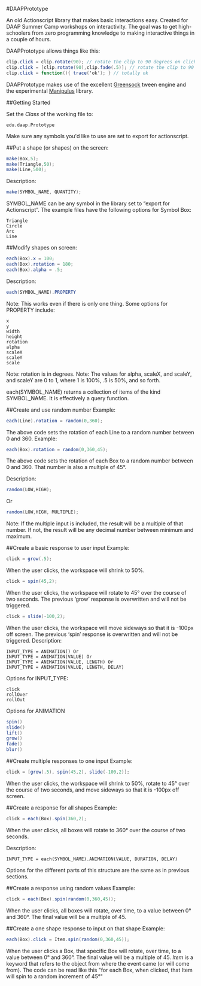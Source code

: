 #DAAPPrototype

An old Actionscript library that makes basic interactions easy. 
Created for DAAP Summer Camp workshops on interactivity. The goal was to get high-schoolers from zero programming knowledge to making interactive things in a couple of hours.

DAAPPrototype allows things like this: 

````actionscript
clip.click = clip.rotate(90); // rotate the clip to 90 degrees on click
clip.click = [clip.rotate(90),clip.fade(.5)]; // rotate the clip to 90 degrees and fade to .5 on click
clip.click = function(){ trace('ok'); } // totally ok
````

DAAPPrototype makes use of the excellent [Greensock](http://greensock.com) tween engine and the experimental [Manipulus](https://github.com/IanBellomy/Manipulus) library. 

	
##Getting Started

Set the *Class* of the working file to: 

	edu.daap.Prototype
	
Make sure any symbols you'd like to use are set to export for actionscript.

##Put a shape (or shapes) on the screen:

````actionscript
make(Box,5);
make(Triangle,50);
make(Line,500);
````
	
Description:

````actionscript
make(SYMBOL_NAME, QUANTITY);
````

SYMBOL_NAME can be any symbol in the library set to “export for Actionscript”.
The example files have the following options for Symbol Box:

	Triangle
	Circle
	Arc
	Line
	
##Modify shapes on screen:

````actionscript
each(Box).x = 100;
each(Box).rotation = 180;
each(Box).alpha = .5;
````

Description:

````actionscript
each(SYMBOL_NAME).PROPERTY
````

Note: This works even if there is only one thing. Some options for PROPERTY include:

	x
	y
	width
	height
	rotation
	alpha
	scaleX
	scaleY
	scale
	
Note: rotation is in degrees.
Note: The values for alpha, scaleX, and scaleY, and scaleY are 0 to 1, where 1 is 100%, .5 is 50%, and so forth.

each(SYMBOL_NAME) returns a collection of items of the kind SYMBOL_NAME. It is effectively a query function.

##Create and use random number
Example:

````actionscript
each(Line).rotation = random(0,360);
````

The above code sets the rotation of each Line to a random number between 0 and 360.
Example:

````actionscript
each(Box).rotation = random(0,360,45);
````

The above code sets the rotation of each Box to a random number between 0 and 360.
That number is also a multiple of 45°.



Description:

````actionscript
random(LOW,HIGH);
````
 Or
````actionscript
random(LOW,HIGH, MULTIPLE);
````

Note: If the multiple input is included, the result will be a multiple of that number. If not, the result will be any decimal number between minimum and maximum.
 
##Create a basic response to user input
Example:
````actionscript
click = grow(.5);
````	
When the user clicks, the workspace will shrink to 50%.
````actionscript
click = spin(45,2);
````	
When the user clicks, the workspace will rotate to 45° over the course of two seconds.
The previous ‘grow’ response is overwritten and will not be triggered.
````actionscript
click = slide(-100,2);
````	
When the user clicks, the workspace will move sideways so that it is -100px off screen.
The previous ‘spin’ response is overwritten and will not be triggered.
Description:

	INPUT_TYPE = ANIMATION() Or
	INPUT_TYPE = ANIMATION(VALUE) Or
	INPUT_TYPE = ANIMATION(VALUE, LENGTH) Or
	INPUT_TYPE = ANIMATION(VALUE, LENGTH, DELAY) 

Options for INPUT_TYPE:

	click
	rollOver
	rollOut
             
Options for ANIMATION

````actionscript             
spin()
slide()
lift()
grow()
fade()
blur()
````             
##Create multiple responses to one input
Example:

````actionscript	
click = [grow(.5), spin(45,2), slide(-100,2)];
````	
When the user clicks, the workspace will shrink to 50%, rotate to 45° over the course of two seconds, and move sideways so that it is -100px off screen.

##Create a response for all shapes
Example:

````actionscript
click = each(Box).spin(360,2);
````	
When the user clicks, all boxes will rotate to 360° over the course of two seconds.

Description:

	INPUT_TYPE = each(SYMBOL_NAME).ANIMATION(VALUE, DURATION, DELAY) 
	
Options for the different parts of this structure are the same as in previous sections.

##Create a response using random values
Example:

````actionscript
click = each(Box).spin(random(0,360,45));
````

When the user clicks, all boxes will rotate, over time, to a value between 0° and 360°. The
final value will be a multiple of 45.

##Create a one shape response to input on that shape
Example:

````actionscript
each(Box).click = Item.spin(random(0,360,45));
````
When the user clicks a Box, that specific Box will rotate, over time, to a value between 0° and 360°. The final value will be a multiple of 45. *Item* is a keyword that refers to the object from where the event came (or will come from). The code can be read like this "for each Box, when clicked, that Item will spin to a random increment of 45°"

